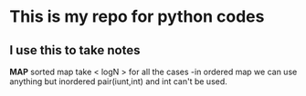 # This is my repo for python codes

## I use this to take notes


**MAP**
sorted map take < logN > for all the cases
-in ordered map we can use anything but inordered pair(iunt,int) and int can't be used.